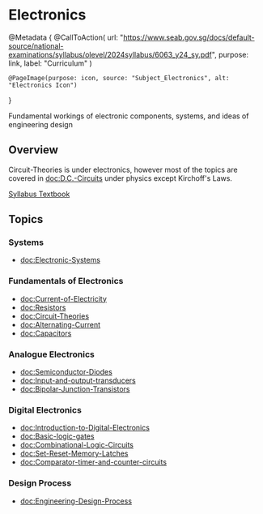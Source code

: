 # Electronics

@Metadata {
    @CallToAction(
        url: "https://www.seab.gov.sg/docs/default-source/national-examinations/syllabus/olevel/2024syllabus/6063_y24_sy.pdf",
        purpose: link,
        label: "Curriculum"
    )

    @PageImage(purpose: icon, source: "Subject_Electronics", alt: "Electronics Icon")
}

Fundamental workings of electronic components, systems, and ideas of engineering design

## Overview

Circuit-Theories is under electronics, however most of the topics are covered in <doc:D.C.-Circuits> under physics except Kirchoff's Laws.

[Syllabus Textbook](https://drive.google.com/file/d/1reicOXFGnoNvsJZX34_EWkrOkL8CQwFp/view)

## Topics

### Systems
- <doc:Electronic-Systems>

### Fundamentals of Electronics
- <doc:Current-of-Electricity>
- <doc:Resistors>
- <doc:Circuit-Theories>
- <doc:Alternating-Current>
- <doc:Capacitors>

### Analogue Electronics
- <doc:Semiconductor-Diodes>
- <doc:Input-and-output-transducers>
- <doc:Bipolar-Junction-Transistors>

### Digital Electronics
- <doc:Introduction-to-Digital-Electronics>
- <doc:Basic-logic-gates>
- <doc:Combinational-Logic-Circuits>
- <doc:Set-Reset-Memory-Latches>
- <doc:Comparator-timer-and-counter-circuits>

### Design Process
- <doc:Engineering-Design-Process>